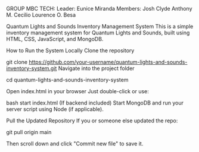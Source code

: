 GROUP MBC TECH:
Leader: Eunice Miranda
Members:
Josh Clyde Anthony M. Cecilio
Lourence O. Besa

Quantum Lights and Sounds Inventory Management System
This is a simple inventory management system for Quantum Lights and Sounds, built using HTML, CSS, JavaScript, and MongoDB.

How to Run the System Locally
Clone the repository

git clone https://github.com/your-username/quantum-lights-and-sounds-inventory-system.git
Navigate into the project folder

cd quantum-lights-and-sounds-inventory-system

Open index.html in your browser
Just double-click or use:

bash
start index.html
(If backend included) Start MongoDB and run your server script using Node (if applicable).

Pull the Updated Repository
If you or someone else updated the repo:

git pull origin main

Then scroll down and click "Commit new file" to save it.

